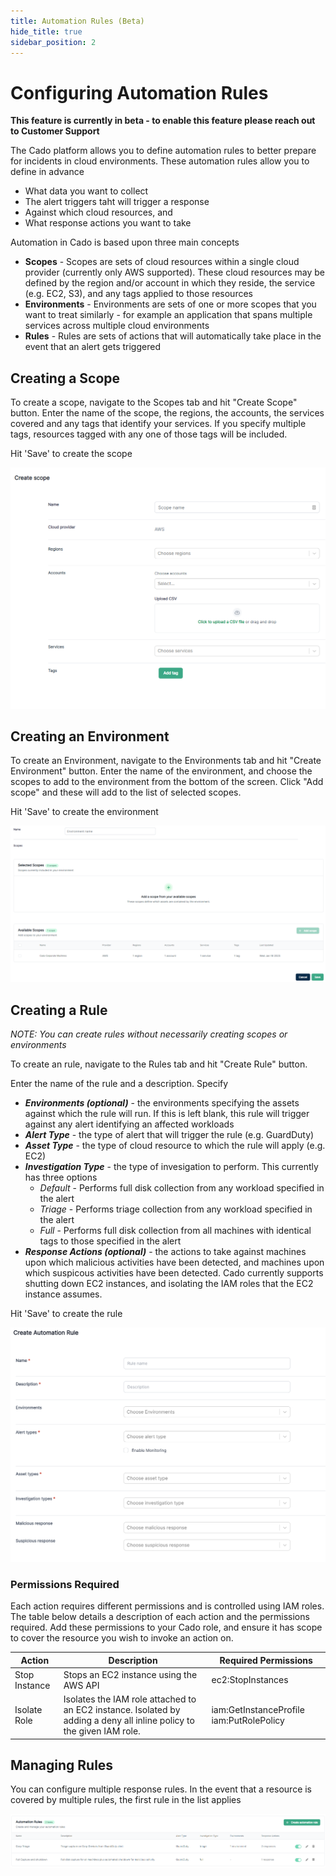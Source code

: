 ```yaml
---
title: Automation Rules (Beta)
hide_title: true
sidebar_position: 2
---
```


# Configuring Automation Rules

**This feature is currently in beta - to enable this feature please reach out to Customer Support**

The Cado platform allows you to define automation rules to better prepare for incidents in cloud environments. These automation rules allow you to define in advance
* What data you want to collect
* The alert triggers taht will trigger a response
* Against which cloud resources, and
* What response actions you want to take

Automation in Cado is based upon three main concepts
* **Scopes** - Scopes are sets of cloud resources within a single cloud provider (currently only AWS supported). These cloud resources may be defined by the region and/or account in which they reside, the service (e.g. EC2, S3), and any tags applied to those resources
* **Environments** - Environments are sets of one or more scopes that you want to treat similarly - for example an application that spans multiple services across multiple cloud environments
* **Rules** - Rules are sets of actions that will automatically take place in the event that an alert gets triggered

## Creating a Scope

To create a scope, navigate to the Scopes tab and hit "Create Scope" button. Enter the name of the scope, the regions, the accounts, the services covered and any tags that identify your services. If you specify multiple tags, resources tagged with any one of those tags will be included.

Hit 'Save' to create the scope

![Create Scope](/img/scopes.png)

## Creating an Environment

To create an Environment, navigate to the Environments tab and hit "Create Environment" button. Enter the name of the environment, and choose the scopes to add to the environment from the bottom of the screen. Click "Add scope" and these will add to the list of selected scopes.

Hit 'Save' to create the environment

![Create Environments](/img/environments.png)

## Creating a Rule

*NOTE: You can create rules without necessarily creating scopes or environments*

To create an rule, navigate to the Rules tab and hit "Create Rule" button.

Enter the name of the rule and a description. Specify

* ***Environments (optional)*** - the environments specifying the assets against which the rule will run. If this is left blank, this rule will trigger against any alert identifying an affected workloads
* ***Alert Type***  - the type of alert that will trigger the rule (e.g. GuardDuty)
* ***Asset Type*** - the type of cloud resource to which the rule will apply (e.g. EC2)
* ***Investigation Type*** - the type of invesigation to perform. This currently has three options
    * *Default* - Performs full disk collection from any workload specified in the alert
    * *Triage* - Performs triage collection from any workload specified in the alert
    * *Full* - Performs full disk collection from all machines with identical tags to those specified in the alert
* ***Response Actions (optional)*** - the actions to take against machines upon which malicious activities have been detected, and machines upon which suspicous activities have been detected. Cado currently supports shutting down EC2 instances, and isolating the IAM roles that the EC2  instance assumes.

Hit 'Save' to create the rule

![Create Rule](/img/rules.png)

### Permissions Required
Each action requires different permissions and is controlled using IAM roles. The table below details a description of each action and the permissions required. Add these permissions to your Cado role, and ensure it has scope to cover the resource you wish to invoke an action on.

| Action | Description | Required Permissions
| -------- | ----------- | ----------|
| Stop Instance | Stops an EC2 instance using the AWS API | ec2:StopInstances |
| Isolate Role | Isolates the IAM role attached to an EC2 instance. Isolated by adding a deny all inline policy to the given IAM role. | iam:GetInstanceProfile iam:PutRolePolicy |

## Managing Rules ##

You can configure multiple response rules. In the event that a resource is covered by multiple rules, the first rule in the list applies

![Manage Rules](/img/rules-list.png)